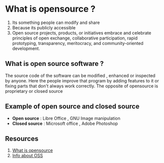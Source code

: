# What is opensource ?

1. Its something people can modify and share
2. Because its publicly accessible
3. Open source projects, products, or initiatives embrace and celebrate principles of open exchange, collaborative participation, rapid prototyping, transparency, meritocracy, and community-oriented development.

## What is open source software ?

The source code of the software can be modified , enhanced or inspected by anyone. Here the people improve that program by adding features to it or fixing parts that don't always work correctly.
The opposite of opensource is proprietary or closed source

## Example of open source and closed source

- **Open source** : Libre Office , GNU Image manipulation
- **Closed source** : Microsoft office , Adobe Photoshop

## Resources

1. [What is opensource](https://opensource.com/resources/what-open-source)
2. [Info about OSS](https://www.synopsys.com/glossary/what-is-open-source-software.html)
